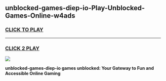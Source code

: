 
## unblocked-games-diep-io-Play-Unblocked-Games-Online-w4ads
<h3>
<a href="https://premium76.site?title=unblocked-games-diep-io&ref=25A">CLICK TO PLAY</a></h3>
<hr>

<h3>
<a href="https://premium76.site?title=unblocked-games-diep-io&ref=25A">CLICK 2 PLAY</a>
  
</h3>

<a href="https://premium76.site?title=unblocked-games-diep-io&ref=25A"><img src="https://clearcache.store/games.png"></a>


**unblocked-games-diep-io games unblocked: Your Gateway to Fun and Accessible Online Gaming**
